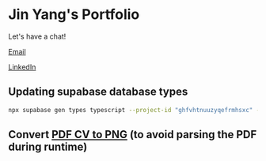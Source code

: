 # Jin Yang's Portfolio

Let's have a chat!

[Email](mailto:chenjinyang4192@gmail.com)

[LinkedIn](https://www.linkedin.com/in/chen-jin-yang-37baa8202/)

## Updating supabase database types

```bash
npx supabase gen types typescript --project-id "ghfvhtnuuzyqefrmhsxc" --schema public > src/database/database.types.ts
```

## Convert [PDF CV to PNG](https://www.freeconvert.com/pdf-to-png) (to avoid parsing the PDF during runtime)
